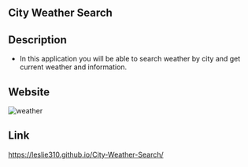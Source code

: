 ## City Weather Search


## Description
- In this application you will be able to search weather by city and get current weather and information.

## Website 

![weather](https://user-images.githubusercontent.com/107505768/186328355-672cf3d6-8c9c-40fe-898e-7528af9cc45a.PNG)

## Link 
https://leslie310.github.io/City-Weather-Search/
